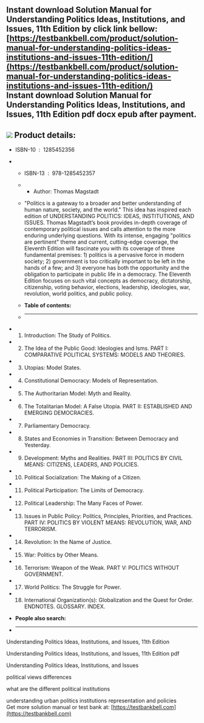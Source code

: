 Instant download **Solution Manual for Understanding Politics Ideas, Institutions, and Issues, 11th Edition** by click link bellow:  
[https://testbankbell.com/product/solution-manual-for-understanding-politics-ideas-institutions-and-issues-11th-edition/](https://testbankbell.com/product/solution-manual-for-understanding-politics-ideas-institutions-and-issues-11th-edition/)  
**Instant download Solution Manual for Understanding Politics Ideas, Institutions, and Issues, 11th Edition pdf docx epub after payment.**
------------------------------------------------------------------------------------------------------------------------------------------


![](https://testbankbell.com/wp-content/uploads/2023/05/Solution-Manual-for-Understanding-Politics-Ideas-Institutions-and-Issues-11th-Edition-228x228-1.jpg)
**Product details:**
--------------------


* ISBN-10 ‏ : ‎ 1285452356
* * ISBN-13 ‏ : ‎ 978-1285452357
  * * Author: Thomas Magstadt
   
  * "Politics is a gateway to a broader and better understanding of human nature, society, and the world." This idea has inspired each edition of UNDERSTANDING POLITICS: IDEAS, INSTITUTIONS, AND ISSUES. Thomas Magstadt’s book provides in-depth coverage of contemporary political issues and calls attention to the more enduring underlying questions. With its intense, engaging "politics are pertinent" theme and current, cutting-edge coverage, the Eleventh Edition will fascinate you with its coverage of three fundamental premises: 1) politics is a pervasive force in modern society; 2) government is too critically important to be left in the hands of a few; and 3) everyone has both the opportunity and the obligation to participate in public life in a democracy. The Eleventh Edition focuses on such vital concepts as democracy, dictatorship, citizenship, voting behavior, elections, leadership, ideologies, war, revolution, world politics, and public policy.
  * **Table of contents:**
  * ----------------------
 
* 1. Introduction: The Study of Politics.
 
* 2. The Idea of the Public Good: Ideologies and Isms. PART I: COMPARATIVE POLITICAL SYSTEMS: MODELS AND THEORIES.
 
* 3. Utopias: Model States.
 
* 4. Constitutional Democracy: Models of Representation.
 
* 5. The Authoritarian Model: Myth and Reality.
 
* 6. The Totalitarian Model: A False Utopia. PART II: ESTABLISHED AND EMERGING DEMOCRACIES.
 
* 7. Parliamentary Democracy.
 
* 8. States and Economies in Transition: Between Democracy and Yesterday.
 
* 9. Development: Myths and Realities. PART III: POLITICS BY CIVIL MEANS: CITIZENS, LEADERS, AND POLICIES.
 
* 10. Political Socialization: The Making of a Citizen.
 
* 11. Political Participation: The Limits of Democracy.
 
* 12. Political Leadership: The Many Faces of Power.
 
* 13. Issues in Public Policy: Politics, Principles, Priorities, and Practices. PART IV: POLITICS BY VIOLENT MEANS: REVOLUTION, WAR, AND TERRORISM.
 
* 14. Revolution: In the Name of Justice.
 
* 15. War: Politics by Other Means.
 
* 16. Terrorism: Weapon of the Weak. PART V: POLITICS WITHOUT GOVERNMENT.
 
* 17. World Politics: The Struggle for Power.
 
* 18. International Organization(s): Globalization and the Quest for Order. ENDNOTES. GLOSSARY. INDEX.
 
* **People also search:**
* -----------------------

Understanding Politics Ideas, Institutions, and Issues, 11th Edition

Understanding Politics Ideas, Institutions, and Issues, 11th Edition pdf

Understanding Politics Ideas, Institutions, and Issues

political views differences

what are the different political institutions

understanding urban politics institutions representation and policies  
 Get more solution manual or test bank at: [https://testbankbell.com](https://testbankbell.com)
